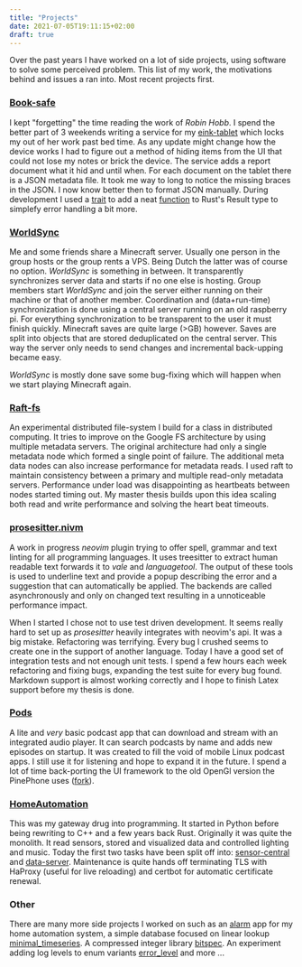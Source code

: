 ```yaml
---
title: "Projects"
date: 2021-07-05T19:11:15+02:00
draft: true
---
```


Over the past years I have worked on a lot of side projects, using software to solve some perceived problem. This list of my work, the motivations behind and issues a ran into. Most recent projects first.

### [Book-safe](https://github.com/dvdsk/Book-safe)
I kept "forgetting" the time reading the work of _Robin Hobb_. I spend the better part of 3 weekends writing a service for my [eink-tablet](https://remarkable.com/) which locks my out of her work past bed time. As any update might change how the device works I had to figure out a method of hiding items from the UI that could not lose my notes or brick the device. The service adds a report document what it hid and until when. For each document on the tablet there is a JSON metadata file. It took me way to long to notice the missing braces in the JSON. I now know better then to format JSON manually. During development I used a [trait](https://github.com/dvdsk/Book-safe/blob/723683aa100f7c268334d4fdf956b3f881a75719/src/util.rs#L10) to add a neat [function](https://github.com/dvdsk/Book-safe/blob/723683aa100f7c268334d4fdf956b3f881a75719/src/main.rs#L88) to Rust's Result type to simplefy error handling a bit more.

### [WorldSync](https://github.com/dvdsk/WorldSync)
Me and some friends share a Minecraft server. Usually one person in the group hosts or the group rents a VPS. Being Dutch the latter was of course no option. _WorldSync_ is something in between. It transparently synchronizes server data and starts if no one else is hosting. Group members start _WorldSync_ and join the server either running on their machine or that of another member. Coordination and (data+run-time) synchronization is done using a central server running on an old raspberry pi. For everything synchronization to be transparent to the user it must finish quickly. Minecraft saves are quite large (>GB) however. Saves are split into objects that are stored deduplicated on the central server. This way the server only needs to send changes and incremental back-upping became easy. 

_WorldSync_ is mostly done save some bug-fixing which will happen when we start playing Minecraft again.

### [Raft-fs](https://github.com/dvdsk/raft-fs)
An experimental distributed file-system I build for a class in distributed computing. It tries to improve on the Google FS architecture by using multiple metadata servers. The original architecture had only a single metadata node which formed a single point of failure. The additional meta data nodes can also increase performance for metadata reads. I used raft to maintain consistency between a primary and multiple read-only metadata servers. Performance under load was disappointing as heartbeats between nodes started timing out. My master thesis builds upon this idea scaling both read and write performance and solving the heart beat timeouts.

### [prosesitter.nivm](https://github.com/dvdsk/prosesitter.nvim)
A work in progress _neovim_ plugin trying to offer spell, grammar and text linting for all programming languages. It uses treesitter to extract human readable text forwards it to _vale_ and _languagetool_. The output of these tools is used to underline text and provide a popup describing the error and a suggestion that can automatically be applied. The backends are called asynchronously and only on changed text resulting in a unnoticeable performance impact. 

When I started I chose not to use test driven development. It seems really hard to set up as _prosesitter_ heavily integrates with neovim's api. It was a big mistake. Refactoring was terrifying. Every bug I crushed seems to create one in the support of another language. Today I have a good set of integration tests and not enough unit tests. I spend a few hours each week refactoring and fixing bugs, expanding the test suite for every bug found. Markdown support is almost working correctly and I hope to finish Latex support before my thesis is done.

### [Pods](https://github.com/dvdsk/pods)
A lite and _very_ basic podcast app that can download and stream with an integrated audio player. It can search podcasts by name and adds new episodes on startup. It was created to fill the void of mobile Linux podcast apps. I still use it for listening and hope to expand it in the future. I spend a lot of time back-porting the UI framework to the old OpenGl version the PinePhone uses ([fork](https://github.com/dvdsk/iced)).

### [HomeAutomation](https://github.com/dvdsk/HomeAutomation)
This was my gateway drug into programming. It started in Python before being rewriting to C++ and a few years back Rust. Originally it was quite the monolith. It read sensors, stored and visualized data and controlled lighting and music. Today the first two tasks have been split off into: [sensor-central](https://github.com/dvdsk/sensor_central) and [data-server](https://github.com/dvdsk/dataserver). Maintenance is quite hands off terminating TLS with HaProxy (useful for live reloading) and certbot for automatic certificate renewal.

### Other
There are many more side projects I worked on such as an [alarm](https://github.com/dvdsk/alarm) app for my home automation system, a simple database focused on linear lookup [minimal_timeseries](https://github.com/dvdsk/minimal_timeseries). A compressed integer library [bitspec](https://github.com/dvdsk/bitspec). An experiment adding log levels to enum variants [error_level](https://github.com/dvdsk/error_level) and more ...
